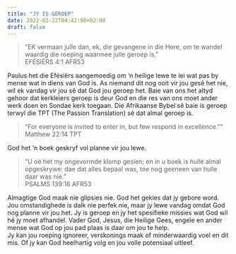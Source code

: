 ```yaml
---
title: "JY IS GEROEP"
date: 2022-02-22T04:42:00+02:00
draft: false
---
```

<html>
 <head></head>
 <body>
  <blockquote>
   <p>“EK vermaan julle dan, ek, die gevangene in die Here, om te wandel waardig die roeping waarmee julle geroep is,”<br>‭‭EFÉSIËRS‬ ‭4:1‬ ‭AFR53‬</p>
  </blockquote>
  <p>Paulus het die Efésiërs aangemoedig om ‘n heilige lewe te lei wat pas by mense wat in diens van God is. As niemand dit nog ooit vir jou gesê het nie, wil ek vandag vir jou sê dat God jou geroep het. Baie van ons het altyd gehoor dat kerkleiers geroep is deur God en die res van ons moet ander werk doen en Sondae kerk toegaan. Die Afrikaanse Bybel sê baie is geroep terwyl die TPT (The Passion Translation) sê dat almal geroep is.</p>
  <blockquote>
   <p>“For everyone is invited to enter in, but few respond in excellence.””<br>‭‭Matthew‬ ‭22:14‬ ‭TPT‬‬</p>
  </blockquote>
  <p>God het ‘n boek geskryf vol planne vir jou lewe.</p>
  <blockquote>
   <p>“U oë het my ongevormde klomp gesien; en in u boek is hulle almal opgeskrywe: dae dat alles bepaal was, toe nog geeneen van hulle daar was nie.”<br>‭‭PSALMS‬ ‭139:16‬ ‭AFR53‬‬</p>
  </blockquote>
  <p>Almagtige God maak nie glipsies nie. God het gekies dat jy gebore word. Jou omstandighede is dalk nie perfek nie, maar jy lewe vandag omdat God nog planne vir jou het. Jy is geroep en jy het spesifieke missies wat God wil hê jy moet afhandel. Vader God, Jesus, die Heilige Gees, engele en ander mense wat God op jou pad plaas is daar om jou te help.<br>Jy kan jou roeping ignoreer, verskonings maak of minderwaardig voel en dit mis. Of jy kan God heelhartig volg en jou volle potensiaal uitleef.&nbsp;</p>
 </body>
</html>